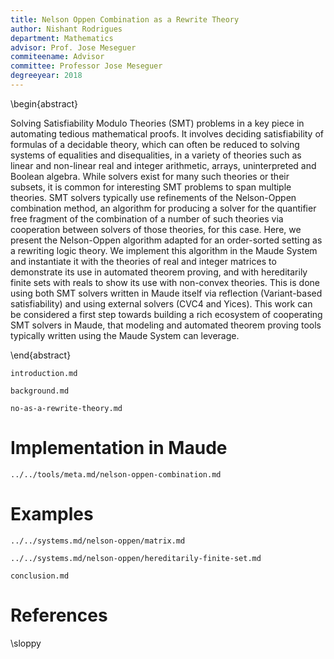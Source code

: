 ```yaml
---
title: Nelson Oppen Combination as a Rewrite Theory
author: Nishant Rodrigues
department: Mathematics
advisor: Prof. Jose Meseguer
commiteename: Advisor
committee: Professor Jose Meseguer
degreeyear: 2018
---
```


\begin{abstract}

Solving Satisfiability Modulo Theories (SMT) problems in a key piece in automating tedious
mathematical proofs. It involves deciding satisfiability of formulas of a decidable theory, which
can often be reduced to solving systems of equalities and disequalities, in a variety of theories
such as linear and non-linear real and integer arithmetic, arrays, uninterpreted and Boolean
algebra. While solvers exist for many such theories or their subsets, it is common for interesting
SMT problems to span multiple theories. SMT solvers typically use refinements of the Nelson-Oppen
combination method, an algorithm for producing a solver for the quantifier free fragment of the
combination of a number of such theories via cooperation between solvers of those theories, for this
case. Here, we present the Nelson-Oppen algorithm adapted for an order-sorted setting as a rewriting
logic theory. We implement this algorithm in the Maude System and instantiate it with the theories
of real and integer matrices to demonstrate its use in automated theorem proving, and with
hereditarily finite sets with reals to show its use with non-convex theories. This is done using
both SMT solvers written in Maude itself via reflection (Variant-based satisfiability) and using
external solvers (CVC4 and Yices). This work can be considered a first step towards building a rich
ecosystem of cooperating SMT solvers in Maude, that modeling and automated theorem proving tools
typically written using the Maude System can leverage.

\end{abstract}

```include
introduction.md
```

```include
background.md
```

```include
no-as-a-rewrite-theory.md
```

# Implementation in Maude

```include
../../tools/meta.md/nelson-oppen-combination.md
```

# Examples

```include
../../systems.md/nelson-oppen/matrix.md
```

```include
../../systems.md/nelson-oppen/hereditarily-finite-set.md
```

```include
conclusion.md
```

# References

\sloppy
